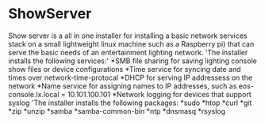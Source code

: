# ShowServer
Show server is a all in one installer for installing a basic network services stack on a small lightweight linux machine such as a Raspberry pi) that can serve the basic needs of an entertainment lighting network.
'The installer installs the following services:'
*SMB file sharing for saving lighting console show files or device configurations
*Time service for syncing date and times over network-time-protocal
*DHCP for serving IP addressess on the network
*Name service for assigning names to IP addresses, such as eos-console.lx.local = 10.101.100.101
*Network logging for devices that support syslog
'The installer installs the following packages:
*sudo
*htop
*curl
*git
*zip
*unzip
*samba
*samba-common-bin
*ntp
*dnsmasq
*rsyslog

